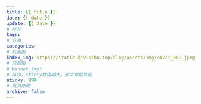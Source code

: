 ```yaml
---
title: {{ title }}
date: {{ date }}
update: {{ date }}
# 标签
tags: 
# 分类
categories: 
# 封面图
index_img: https://static.kevinchu.top/blog/assets/img/cover_001.jpeg
# 顶部图
# banner_img: 
# 排序，sticky数值越大，该文章越靠前
sticky: 999
# 首页隐藏
archive: false   
---
```


